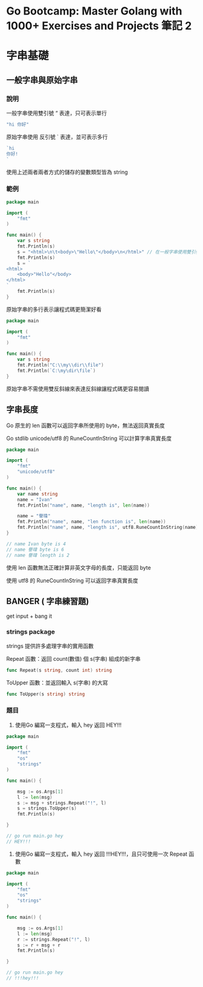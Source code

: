 # Go Bootcamp: Master Golang with 1000+ Exercises and Projects 筆記 2

# 字串基礎

## 一般字串與原始字串

### 說明

一般字串使用雙引號 “ 表達，只可表示單行

```go
"hi 你好"
```

原始字串使用 反引號 ` 表達，並可表示多行

```go
`hi
你好!
`
```

使用上述兩者兩者方式的儲存的變數類型皆為 string

### 範例

```go
package main

import (
	"fmt"
)

func main() {
	var s string
	fmt.Println(s)
	s = "<html>\n\t<body>\"Hello\"</body>\n</html>" // 在一般字串使用雙引號需加反斜線
	fmt.Println(s)
	s = `
<html>
	<body>"Hello"</body>
</html>
`
	fmt.Println(s)
}
```

原始字串的多行表示讓程式碼更簡潔好看

```go
package main

import (
	"fmt"
)

func main() {
	var s string
	fmt.Println("C:\\my\\dir\\file")
	fmt.Println(`C:\my\dir\file`)
}
```

原始字串不需使用雙反斜線來表達反斜線讓程式碼更容易閱讀

## 字串長度

Go 原生的 len 函數可以返回字串所使用的 byte，無法返回真實長度

Go stdlib unicode/utf8 的 RuneCountInString 可以計算字串真實長度

```go
package main

import (
	"fmt"
	"unicode/utf8"
)

func main() {
	var name string
	name = "Ivan"
	fmt.Println("name", name, "length is", len(name))

	name = "譽瑋"
	fmt.Println("name", name, "len function is", len(name))
	fmt.Println("name", name, "length is", utf8.RuneCountInString(name))
}

// name Ivan byte is 4
// name 譽瑋 byte is 6
// name 譽瑋 length is 2
```

使用 len 函數無法正確計算非英文字母的長度，只能返回 byte

使用 utf8 的 RuneCountInString 可以返回字串真實長度

## BANGER ( 字串練習題)

get input + bang it

### strings package

strings 提供許多處理字串的實用函數

Repeat 函數：返回 count(數值) 個 s(字串) 組成的新字串

```go
func Repeat(s string, count int) string
```

ToUpper 函數：並返回輸入 s(字串) 的大寫

```go
func ToUpper(s string) string
```

### 題目

1. 使用Go 編寫一支程式，輸入 hey 返回 HEY!!!

```go
package main

import (
	"fmt"
	"os"
	"strings"
)

func main() {

	msg := os.Args[1]
	l := len(msg)
	s := msg + strings.Repeat("!", l)
	s = strings.ToUpper(s)
	fmt.Println(s)

}

// go run main.go hey
// HEY!!!
```

1.  使用Go 編寫一支程式，輸入 hey 返回 !!!HEY!!!，且只可使用一次 Repeat 函數

```go
package main

import (
	"fmt"
	"os"
	"strings"
)

func main() {

	msg := os.Args[1]
	l := len(msg)
	r := strings.Repeat("!", l)
	s := r + msg + r
	fmt.Println(s)

}

// go run main.go hey
// !!!hey!!!
```